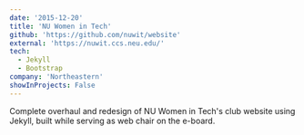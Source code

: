```yaml
---
date: '2015-12-20'
title: 'NU Women in Tech'
github: 'https://github.com/nuwit/website'
external: 'https://nuwit.ccs.neu.edu/'
tech:
  - Jekyll
  - Bootstrap
company: 'Northeastern'
showInProjects: False
---
```


Complete overhaul and redesign of NU Women in Tech's club website using Jekyll, built while serving as web chair on the e-board.
